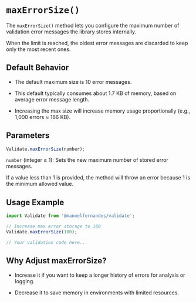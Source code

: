 # `maxErrorSize()`

The `maxErrorSize()` method lets you configure the maximum number of validation error messages the library stores internally.

When the limit is reached, the oldest error messages are discarded to keep only the most recent ones.

## Default Behavior

- The default maximum size is 10 error messages.

- This default typically consumes about 1.7 KB of memory, based on average error message length.

- Increasing the max size will increase memory usage proportionally (e.g., 1,000 errors ≈ 166 KB).

## Parameters

```js
Validate.maxErrorSize(number);
```

`number` (integer ≥ 1): Sets the new maximum number of stored error messages.

If a value less than 1 is provided, the method will throw an error because 1 is the minimum allowed value.

## Usage Example

```js
import Validate from '@manoelfernandes/validate';

// Increase max error storage to 100
Validate.maxErrorSize(100);

// Your validation code here...
```

## Why Adjust maxErrorSize?

- Increase it if you want to keep a longer history of errors for analysis or logging.

- Decrease it to save memory in environments with limited resources.
